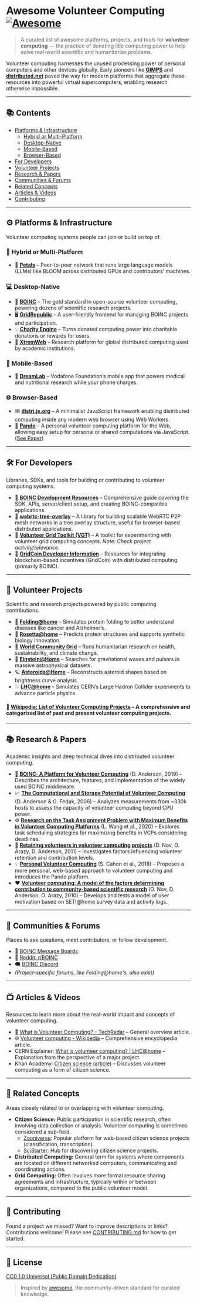 # Awesome Volunteer Computing [![Awesome](https://awesome.re/badge.svg)](https://awesome.re)

> A curated list of awesome platforms, projects, and tools for **volunteer computing** — the practice of donating idle computing power to help solve real-world scientific and humanitarian problems.

Volunteer computing harnesses the unused processing power of personal computers and other devices globally. Early pioneers like **[GIMPS](https://www.mersenne.org/)**  and **[distributed.net](https://www.distributed.net/)** paved the way for modern platforms that aggregate these resources into powerful virtual supercomputers, enabling research otherwise impossible.

---

## 📚 Contents

- [Platforms & Infrastructure](#platforms--infrastructure)
  - [Hybrid or Multi-Platform](#hybrid-or-multi-platform)
  - [Desktop-Native](#desktop-native)
  - [Mobile-Based](#mobile-based)
  - [Browser-Based](#browser-based)
- [For Developers](#for-developers)
- [Volunteer Projects](#volunteer-projects)
- [Research & Papers](#research--papers)
- [Communities & Forums](#communities--forums)
- [Related Concepts](#related-concepts)
- [Articles & Videos](#articles--videos)
- [Contributing](#contributing)

---

## ⚙️ Platforms & Infrastructure

Volunteer computing systems people can join or build on top of.

### 🧬 Hybrid or Multi-Platform

- 🌸 **[Petals](https://petals.dev/)** – Peer-to-peer network that runs large language models (LLMs) like BLOOM across distributed GPUs and contributors’ machines.

### 💻 Desktop-Native

- 🧩 **[BOINC](https://boinc.berkeley.edu/)** – The gold standard in open-source volunteer computing, powering dozens of scientific research projects.
- 🖥️ **[GridRepublic](https://www.gridrepublic.org/)** – A user-friendly frontend for managing BOINC projects and participation.
- 💡 **[Charity Engine](https://www.charityengine.com/)** – Turns donated computing power into charitable donations or rewards for users.
- 🧪 **[XtremWeb](http://www.xtremweb.net/)** – Research platform for global distributed computing used by academic institutions.

### 📱 Mobile-Based

- 📲 **[DreamLab](https://www.vodafone.com/vodafone-foundation/focus-areas/dreamlab-app)** – Vodafone Foundation’s mobile app that powers medical and nutritional research while your phone charges.

### 🌐 Browser-Based

- 🕸️ **[distri.js.org](https://distri.js.org/)** – A minimalist JavaScript framework enabling distributed computing inside any modern web browser using Web Workers.
- 🐼 **[Pando](https://github.com/pando-project/pando)** – A personal volunteer computing platform for the Web, allowing easy setup for personal or shared computations via JavaScript. ([See Paper](https://arxiv.org/vc/arxiv/papers/1804/1804.01482v1.pdf))

---

## 🛠️ For Developers

Libraries, SDKs, and tools for building or contributing to volunteer computing systems.

- 🧰 **[BOINC Development Resources](https://boinc.berkeley.edu/trac/wiki/SoftwareDevelopment)** – Comprehensive guide covering the SDK, APIs, server/client setup, and creating BOINC-compatible applications.
- 🌳 **[webrtc-tree-overlay](https://github.com/elavoie/webrtc-tree-overlay)** – A library for building scalable WebRTC P2P mesh networks in a tree overlay structure, useful for browser-based distributed applications.
- 🔧 **[Volunteer Grid Toolkit (VGT)](https://sourceforge.net/projects/vgt/)** – A toolkit for experimenting with volunteer grid computing concepts. *Note: Check project activity/relevance.*
- 🔗 **[GridCoin Developer Information](https://wiki.gridcoin.us/Developer-Information)** – Resources for integrating blockchain-based incentives (GridCoin) with distributed computing (primarily BOINC).

---

## 🧪 Volunteer Projects

Scientific and research projects powered by public computing contributions.

- 🔬 **[Folding@home](https://foldingathome.org/)** – Simulates protein folding to better understand diseases like cancer and Alzheimer’s.
- 🧬 **[Rosetta@home](https://boinc.bakerlab.org/)** – Predicts protein structures and supports synthetic biology innovation.
- 🌱 **[World Community Grid](https://www.worldcommunitygrid.org/)** – Runs humanitarian research on health, sustainability, and climate change.
- 🌌 **[Einstein@Home](https://einsteinathome.org/)** – Searches for gravitational waves and pulsars in massive astrophysical datasets.
- 🪐 **[Asteroids@Home](http://asteroidsathome.net/)** – Reconstructs asteroid shapes based on brightness curve analysis.
- 💥 **[LHC@home](https://lhcathome.web.cern.ch/)** – Simulates CERN’s Large Hadron Collider experiments to advance particle physics.

####  📘 [Wikipedia: List of Volunteer Computing Projects](https://en.wikipedia.org/wiki/List_of_volunteer_computing_projects) – A comprehensive and categorized list of past and present volunteer computing projects.

---

## 📚 Research & Papers

Academic insights and deep technical dives into distributed volunteer computing.

- 📄 **[BOINC: A Platform for Volunteer Computing](https://arxiv.org/pdf/1903.01699)** (D. Anderson, 2019) – Describes the architecture, features, and implementation of the widely used BOINC middleware.
- 📈 **[The Computational and Storage Potential of Volunteer Computing](https://www.researchgate.net/publication/4241887_The_Computational_and_Storage_Potential_of_Volunteer_Computing)** (D. Anderson & G. Fedak, 2006) – Analyzes measurements from ~330k hosts to assess the capacity of volunteer computing beyond CPU power.
- ⚙️ **[Research on the Task Assignment Problem with Maximum Benefits in Volunteer Computing Platforms](https://www.mdpi.com/2073-8994/12/5/862)** (L. Wang et al., 2020) – Explores task scheduling strategies for maximizing benefits in VCPs considering deadlines.
- 👥 **[Retaining volunteers in volunteer computing projects](https://www.researchgate.net/publication/45461278_Retaining_volunteers_in_volunteer_computing_projects)** (D. Nov, O. Arazy, D. Anderson, 2011) – Investigates factors influencing volunteer retention and contribution levels.
- 💡 **[Personal Volunteer Computing](https://arxiv.org/vc/arxiv/papers/1804/1804.01482v1.pdf)** (S. Cahon et al., 2018) – Proposes a more personal, web-based approach to volunteer computing and introduces the Pando platform.
- ❤️ **[Volunteer computing: A model of the factors determining contribution to community-based scientific research](https://dl.acm.org/doi/abs/10.1145/1772690.1772766)** (O. Nov, D. Anderson, O. Arazy, 2010) – Develops and tests a model of user motivation based on SETI@home survey data and activity logs.

---

## 👥 Communities & Forums

Places to ask questions, meet contributors, or follow development.

- 💬 [BOINC Message Boards](https://boinc.berkeley.edu/dev/forum_index.php)
- 📢 [Reddit: r/BOINC](https://www.reddit.com/r/BOINC/)
- 🗨️ [BOINC Discord](https://discord.gg/boinc)
- *(Project-specific forums, like Folding@home's, also exist)*

---

## 📺 Articles & Videos

Resources to learn more about the real-world impact and concepts of volunteer computing.

- 📰 [What is Volunteer Computing? – TechRadar](https://www.techradar.com/news/what-is-volunteer-computing) – General overview article.
- 🌐 [Volunteer computing - Wikipedia](https://en.wikipedia.org/wiki/Volunteer_computing) – Comprehensive encyclopedia article.
-  CERN Explainer: [What is volunteer computing? | LHC@home](https://lhcathome.web.cern.ch/about/volunteer-computing) – Explanation from the perspective of a major project.
- Khan Academy: [Citizen science (article)](https://www.khanacademy.org/computing/computers-and-internet/xcae6f4a7ff015e7d:computing-innovations/xcae6f4a7ff015e7d:crowdsourcing-innovations/a/citizen-science) – Discusses volunteer computing as a form of citizen science.

---

## 🔗 Related Concepts

Areas closely related to or overlapping with volunteer computing.

- **Citizen Science:** Public participation in scientific research, often involving data collection or analysis. Volunteer computing is sometimes considered a sub-field.
    - [Zooniverse](https://www.zooniverse.org/): Popular platform for web-based citizen science projects (classification, transcription).
    - [SciStarter](https://scistarter.org/): Hub for discovering citizen science projects.
- **Distributed Computing:** General term for systems where components are located on different networked computers, communicating and coordinating actions.
- **Grid Computing:** Often involves more formal resource sharing agreements and infrastructure, typically within or between organizations, compared to the public volunteer model.

---

## 🤝 Contributing

Found a project we missed? Want to improve descriptions or links? Contributions welcome! Please see [CONTRIBUTING.md](CONTRIBUTING.md) for how to get started.

---

## 📄 License

[CC0 1.0 Universal (Public Domain Dedication)](LICENSE)

> Inspired by [awesome](https://awesome.re), the community-driven standard for curated knowledge.
